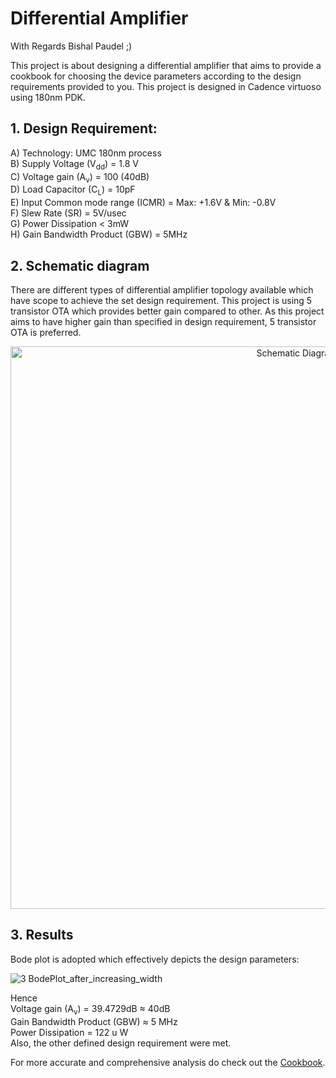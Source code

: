 # Differential Amplifier

With Regards Bishal Paudel ;)

This project is about designing a differential amplifier that aims to provide a cookbook for choosing the device parameters according to the design requirements provided to you. This project is designed in Cadence virtuoso using 180nm PDK.

## 1. Design Requirement: 

A) Technology: UMC 180nm process \
B) Supply Voltage (V<sub>dd</sub>) = 1.8 V \
C) Voltage gain (A<sub>v</sub>) = 100 (40dB) \
D) Load Capacitor (C<sub>L</sub>) = 10pF \
E) Input Common mode range (ICMR) = Max: +1.6V & Min: -0.8V \
F) Slew Rate (SR) = 5V/usec \
G) Power Dissipation < 3mW \
H) Gain Bandwidth Product (GBW) = 5MHz 

## 2. Schematic diagram
There are different types of differential amplifier topology available which have scope to achieve the set design requirement. This project is using 5 transistor OTA which provides better gain compared to other. As this project aims to have higher gain than specified in design requirement, 5 transistor OTA is preferred. 

<p align="center">
<img width="900" alt="Schematic Diagram" src="https://user-images.githubusercontent.com/62088646/212534694-775215bb-b2a0-4e26-a0d7-4aa08d6f3bc9.png">
</p>


## 3. Results
Bode plot is adopted which effectively depicts the design parameters: 

![3 BodePlot_after_increasing_width](https://user-images.githubusercontent.com/62088646/212535500-a4ffb4f3-c77d-459a-a637-91e7ca3809a0.jpg)

Hence \
Voltage gain (A<sub>v</sub>) = 39.4729dB ≈ 40dB \
Gain Bandwidth Product (GBW) ≈ 5 MHz \
Power Dissipation = 122 u W \
Also, the other defined design requirement were met.

For more accurate and comprehensive analysis do check out the [Cookbook](https://github.com/Bishal1022/Analog-IC-Design/blob/main/2.Analog_baseband_circuits/1.Differential_Amplifier/Cook-Book_of_Differential_Amplifier.pdf).
